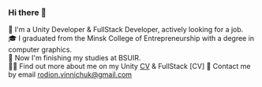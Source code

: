 ### Hi there 👋  


👨‍ I'm a Unity Developer & FullStack Developer, actively looking for a job.   
🎓 I graduated from the Minsk College of Entrepreneurship with a degree in computer graphics.  
💪 Now I'm finishing my studies at BSUIR.  
👨‍💻 Find out more about me on my Unity [CV](https://github.com/RodionWinniePooh/CV/blob/main/Resume%20Unity%20Developer%20Vinnichuk%20Rodion.pdf) & FullStack [CV]
📩 Contact me by email rodion.vinnichuk@gmail.com  

 

